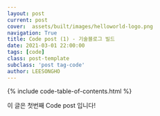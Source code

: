 ```yaml
---
layout: post
current: post
cover:  assets/built/images/helloworld-logo.png
navigation: True
title: Code post (1) - 기술블로그 빌드
date: 2021-03-01 22:00:00
tags: [code]
class: post-template
subclass: 'post tag-code'
author: LEESONGHO
---
```


{% include code-table-of-contents.html %}

이 글은 첫번째 Code post 입니다!